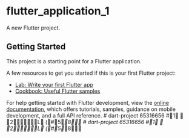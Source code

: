 # flutter_application_1

A new Flutter project.

## Getting Started

This project is a starting point for a Flutter application.

A few resources to get you started if this is your first Flutter project:

- [Lab: Write your first Flutter app](https://docs.flutter.dev/get-started/codelab)
- [Cookbook: Useful Flutter samples](https://docs.flutter.dev/cookbook)

For help getting started with Flutter development, view the
[online documentation](https://docs.flutter.dev/), which offers tutorials,
samples, guidance on mobile development, and a full API reference.
#   d a r t - p r o j e c t   6 5 3 1 6 6 5 6   #1

2L  (#5*8 
 #   d a r t - p r o j e c t   6 5 3 1 6 6 5 6   #1

2L  (#5*8 
 